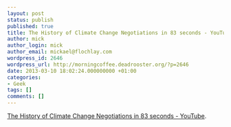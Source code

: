 ```yaml
---
layout: post
status: publish
published: true
title: The History of Climate Change Negotiations in 83 seconds - YouTube
author: mick
author_login: mick
author_email: mickael@flochlay.com
wordpress_id: 2646
wordpress_url: http://morningcoffee.deadrooster.org/?p=2646
date: 2013-03-10 18:02:24.000000000 +01:00
categories:
- Geek
tags: []
comments: []
---
```

<a href="http://www.youtube.com/watch?feature=player_embedded&amp;v=B11kASPfYxY">The History of Climate Change Negotiations in 83 seconds - YouTube</a>.
